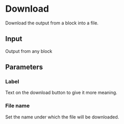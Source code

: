 # Download

Download the output from a block into a file.

## Input

Output from any block

## Parameters

### Label

Text on the download button to give it more meaning.

### File name

Set the name under which the file will be downloaded.
